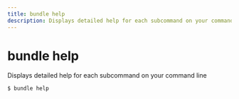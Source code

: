 ```yaml
---
title: bundle help
description: Displays detailed help for each subcommand on your command line
---
```


# bundle help

Displays detailed help for each subcommand on your command line

    $ bundle help

